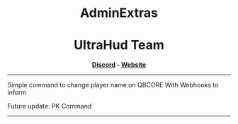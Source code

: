 <h1 align='center'>AdminExtras</a></h1>
<h1 align='center'> UltraHud Team </a></h1>
<p align='center'><b><a href='https://discord.gg/y9NYBT26SK'>Discord</a> - <a href='https://ultra-code.tebex.io/package/4986282'>Website</a> </b></h5>

<hr>
Simple command to change player name on QBCORE
With Webhooks to inform

Future update:
PK Command

<hr>